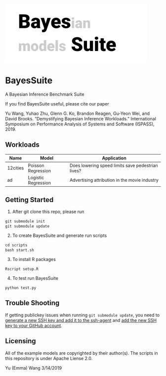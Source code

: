 ![BayesSuite](https://raw.githubusercontent.com/Emma926/BayesSuite/master/bayessuite.png)

# BayesSuite
A Bayesian Inference Benchmark Suite

If you find BayesSuite useful, please cite our paper

Yu Wang, Yuhao Zhu, Glenn G. Ko, Brandon Reagen, Gu-Yeon Wei, and David Brooks. “Demystifying
Bayesian Inference Workloads.” International Symposium on Performance Analysis of Systems and
Software (ISPASS), 2019.

## Workloads

Name     |        Model        |     Application    
-------- | ------------------- |----------------------------------------------
12cities | Poisson Regression  | Does lowering speed limits save pedestrian lives?
ad       | Logistic Regression | Advertising attribution in the movie industry

## Getting Started
1. After git clone this repo, please run
```
git submodule init
git submodule update
```

2. To create BayesSuite and generate run scripts
```
cd scripts
bash start.sh
```

3. To install R packages
```
Rscript setup.R
```

4. To test run BayesSuite
```
python test.py
```

## Trouble Shooting
If getting publickey issues when running ``git submodule update``, you need to [generate a new SSH key and add it to the ssh-agent](https://help.github.com/en/enterprise/2.16/user/articles/generating-a-new-ssh-key-and-adding-it-to-the-ssh-agent) and [add the new SSH key to your GitHub account](https://help.github.com/en/enterprise/2.16/user/articles/adding-a-new-ssh-key-to-your-github-account).

## Licensing
All of the example models are copyrighted by their author(s). The scripts in this repository is
under Apache Liense 2.0.

Yu (Emma) Wang
3/14/2019
